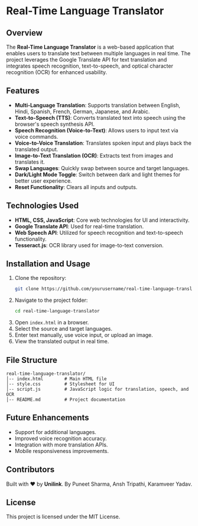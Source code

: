# Real-Time Language Translator

## Overview
The **Real-Time Language Translator** is a web-based application that enables users to translate text between multiple languages in real time. The project leverages the Google Translate API for text translation and integrates speech recognition, text-to-speech, and optical character recognition (OCR) for enhanced usability.

## Features
- **Multi-Language Translation**: Supports translation between English, Hindi, Spanish, French, German, Japanese, and Arabic.
- **Text-to-Speech (TTS)**: Converts translated text into speech using the browser's speech synthesis API.
- **Speech Recognition (Voice-to-Text)**: Allows users to input text via voice commands.
- **Voice-to-Voice Translation**: Translates spoken input and plays back the translated output.
- **Image-to-Text Translation (OCR)**: Extracts text from images and translates it.
- **Swap Languages**: Quickly swap between source and target languages.
- **Dark/Light Mode Toggle**: Switch between dark and light themes for better user experience.
- **Reset Functionality**: Clears all inputs and outputs.

## Technologies Used
- **HTML, CSS, JavaScript**: Core web technologies for UI and interactivity.
- **Google Translate API**: Used for real-time translation.
- **Web Speech API**: Utilized for speech recognition and text-to-speech functionality.
- **Tesseract.js**: OCR library used for image-to-text conversion.

## Installation and Usage
1. Clone the repository:
   ```bash
   git clone https://github.com/yourusername/real-time-language-translator.git
   ```
2. Navigate to the project folder:
   ```bash
   cd real-time-language-translator
   ```
3. Open `index.html` in a browser.
4. Select the source and target languages.
5. Enter text manually, use voice input, or upload an image.
6. View the translated output in real time.

## File Structure
```
real-time-language-translator/
│-- index.html        # Main HTML file
│-- style.css         # Stylesheet for UI
│-- script.js         # JavaScript logic for translation, speech, and OCR
│-- README.md         # Project documentation
```

## Future Enhancements
- Support for additional languages.
- Improved voice recognition accuracy.
- Integration with more translation APIs.
- Mobile responsiveness improvements.

## Contributors
Built with ❤️ by **Unilink**.
By Puneet Sharma, Ansh Tripathi, Karamveer Yadav.

## License
This project is licensed under the MIT License.

